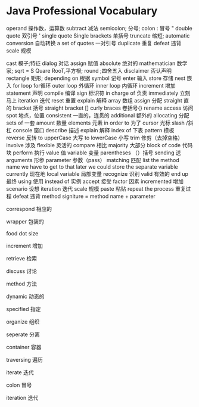 # Java Professional Vocabulary

operand 操作数，运算数
subtract 减法
semicolon; 分号;
colon : 冒号
" double quote 双引号
' single quote
Single brackets 单括号
truncate 缩短;
automatic conversion 自动转换
a set of quotes 一对引号
duplicate 重复
defeat 违背
scale 规模

cast 模子;特征
dialog 对话
assign 赋值
absolute 绝对的
mathematician 数学家;
sqrt  = S Quare RooT,平方根;
round ;四舍五入
disclaimer 否认声明
rectangle 矩形;
depending on  根据
symbol 记号
enter 输入
store 存储
nest 嵌入
for loop  for循环
outer loop 外循环
inner loop 内循环
increment 增加
statement 声明
compile 编译
sign 标识符
in charge of 负责
immediately 立刻马上
iteration 迭代
reset 重置
explain 解释
array 数组
assign 分配
straight 直的
bracket 括号
straight bracket [] 
curly braces 卷括号{}
rename 
access 访问
spot 地点，位置
consistent 一直的，连贯的
additional 额外的
allocating 分配
sets of 一套
amount 数量
elements 元素
in order to 为了
cursor 光标
slash /斜杠
console 窗口
describe 描述
explain 解释
index of 下表
pattern 模板
reverse 反转
to upperCase 大写
to lowerCase 小写
trim 修剪（去掉空格）
involve 涉及
flexible 灵活的
compare 相比
majority 大部分
block of code 代码块
perform 执行
value 值
variable 变量
parentheses （）括号
sending 送
arguments 形参
parameter 参数（pass）
matching 匹配
list the method name 
we have to get to that later
we could store the separate variable
currently 现在地
local variable 局部变量
recognize 识别
valid 有效的
end up 最终
using 使用
instead of 实例
accept 接受
factor 因素
incremented 增加
scenario 设想
iteration 迭代
scale 规模
paste 粘贴
repeat the process 重复过程
defeat 违背
method signiture = method name + parameter

correspond 相应的

wrapper 包装的

food dot size

increment 增加

retrieve 检索

discuss 讨论

method 方法

dynamic 动态的

specified 指定

organize 组织

seperate 分离

container 容器

traversing 遍历

iterate 迭代

colon 冒号

iteration 迭代

 

 